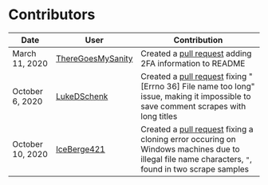 # Contributors

| Date             | User                                   | Contribution                                                                                                                                                                 |
| ---------------- | -------------------------------------- | ---------------------------------------------------------------------------------------------------------------------------------------------------------------------------- |
| March 11, 2020   | [ThereGoesMySanity][theregoesmysanity] | Created a [pull request][theregoesmysanity pull request] adding 2FA information to README                                                                                    |
| October 6, 2020  | [LukeDSchenk][lukedschenk]             | Created a [pull request][lukedschenk pull request] fixing "[Errno 36] File name too long" issue, making it impossible to save comment scrapes with long titles               |
| October 10, 2020 | [IceBerge421][iceberge421]             | Created a [pull request][icegerge421 pull request] fixing a cloning error occuring on Windows machines due to illegal file name characters, `"`, found in two scrape samples |

[iceberge421]: https://github.com/IceBerge421
[icegerge421 pull request]: https://github.com/JosephLai241/URS/pull/20
[lukedschenk]: https://github.com/LukeDSchenk
[lukedschenk pull request]: https://github.com/JosephLai241/URS/pull/19
[theregoesmysanity]: https://github.com/ThereGoesMySanity
[theregoesmysanity pull request]: https://github.com/JosephLai241/URS/pull/9
